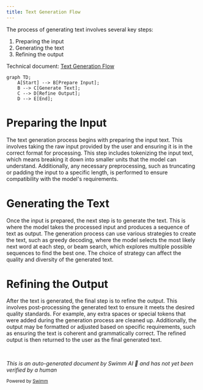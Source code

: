 ```yaml
---
title: Text Generation Flow
---
```

The process of generating text involves several key steps:

1. Preparing the input
2. Generating the text
3. Refining the output

Technical document: <SwmLink doc-title="Text Generation Flow">[Text Generation Flow](/.swm/text-generation-flow.knhefkp5.sw.md)</SwmLink>

```mermaid
graph TD;
    A[Start] --> B[Prepare Input];
    B --> C[Generate Text];
    C --> D[Refine Output];
    D --> E[End];
```

# Preparing the Input

The text generation process begins with preparing the input text. This involves taking the raw input provided by the user and ensuring it is in the correct format for processing. This step includes tokenizing the input text, which means breaking it down into smaller units that the model can understand. Additionally, any necessary preprocessing, such as truncating or padding the input to a specific length, is performed to ensure compatibility with the model's requirements.

# Generating the Text

Once the input is prepared, the next step is to generate the text. This is where the model takes the processed input and produces a sequence of text as output. The generation process can use various strategies to create the text, such as greedy decoding, where the model selects the most likely next word at each step, or beam search, which explores multiple possible sequences to find the best one. The choice of strategy can affect the quality and diversity of the generated text.

# Refining the Output

After the text is generated, the final step is to refine the output. This involves post-processing the generated text to ensure it meets the desired quality standards. For example, any extra spaces or special tokens that were added during the generation process are cleaned up. Additionally, the output may be formatted or adjusted based on specific requirements, such as ensuring the text is coherent and grammatically correct. The refined output is then returned to the user as the final generated text.

&nbsp;

*This is an auto-generated document by Swimm AI 🌊 and has not yet been verified by a human*

<SwmMeta version="3.0.0" repo-id="Z2l0aHViJTNBJTNBdHJhbnNmb3JtZXJzJTNBJTNBc2h1anV1dQ==" repo-name="transformers"><sup>Powered by [Swimm](/)</sup></SwmMeta>
